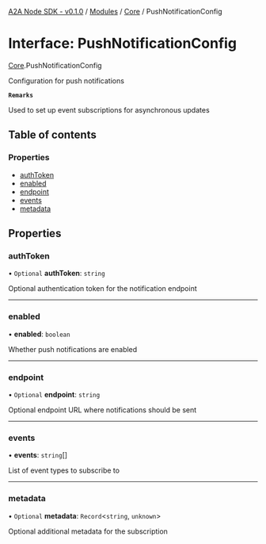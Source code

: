 [A2A Node SDK - v0.1.0](../README.md) / [Modules](../modules.md) / [Core](../modules/Core.md) / PushNotificationConfig

# Interface: PushNotificationConfig

[Core](../modules/Core.md).PushNotificationConfig

Configuration for push notifications

**`Remarks`**

Used to set up event subscriptions for asynchronous updates

## Table of contents

### Properties

- [authToken](Core.PushNotificationConfig.md#authtoken)
- [enabled](Core.PushNotificationConfig.md#enabled)
- [endpoint](Core.PushNotificationConfig.md#endpoint)
- [events](Core.PushNotificationConfig.md#events)
- [metadata](Core.PushNotificationConfig.md#metadata)

## Properties

### authToken

• `Optional` **authToken**: `string`

Optional authentication token for the notification endpoint

___

### enabled

• **enabled**: `boolean`

Whether push notifications are enabled

___

### endpoint

• `Optional` **endpoint**: `string`

Optional endpoint URL where notifications should be sent

___

### events

• **events**: `string`[]

List of event types to subscribe to

___

### metadata

• `Optional` **metadata**: `Record`\<`string`, `unknown`\>

Optional additional metadata for the subscription
